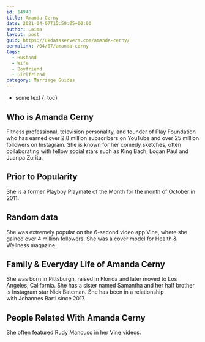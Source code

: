 ```yaml
---
id: 14940
title: Amanda Cerny
date: 2021-04-07T15:50:05+00:00
author: Laima
layout: post
guid: https://ukdataservers.com/amanda-cerny/
permalink: /04/07/amanda-cerny
tags:
  - Husband
  - Wife
  - Boyfriend
  - Girlfriend
category: Marriage Guides
---
```


* some text
{: toc}


## Who is Amanda Cerny
                  
                  
                  
Fitness professional, television personality, and founder of Play Foundation who has earned over 2.8 million subscribers on YouTube and over 25 million followers on Instagram. She is known for her comedy sketches, often collaborating with fellow social stars such as King Bach, Logan Paul and Juanpa Zurita. 
                  
              
            
              
            
                
                
                
## Prior to Popularity
                  
                  
                  
She is a former Playboy Playmate of the Month for the month of October in 2011.
                  
              
            
              
            
                
                
                
## Random data
                  
                  
                  
She was extremely popular on the 6-second video app Vine, where she gained over 4 million followers. She was a cover model for Health & Wellness magazine.
                  
              
            
              
            
                
                
                
## Family & Everyday Life of Amanda Cerny
                  
                  
                  
She was born in Pittsburgh, raised in Florida and later moved to Los Angeles, California. She has a sister named Samantha and her half brother is Instagram star Nick Bateman. She has been in a relationship with Johannes Bartl since 2017.
                  
              
            
              
            
                
                
                
## People Related With Amanda Cerny
                  
                  
                  
She often featured Rudy Mancuso in her Vine videos.
                  
              
            
              
            
                
              
            
              
              
            
            
              
            
          
          
          